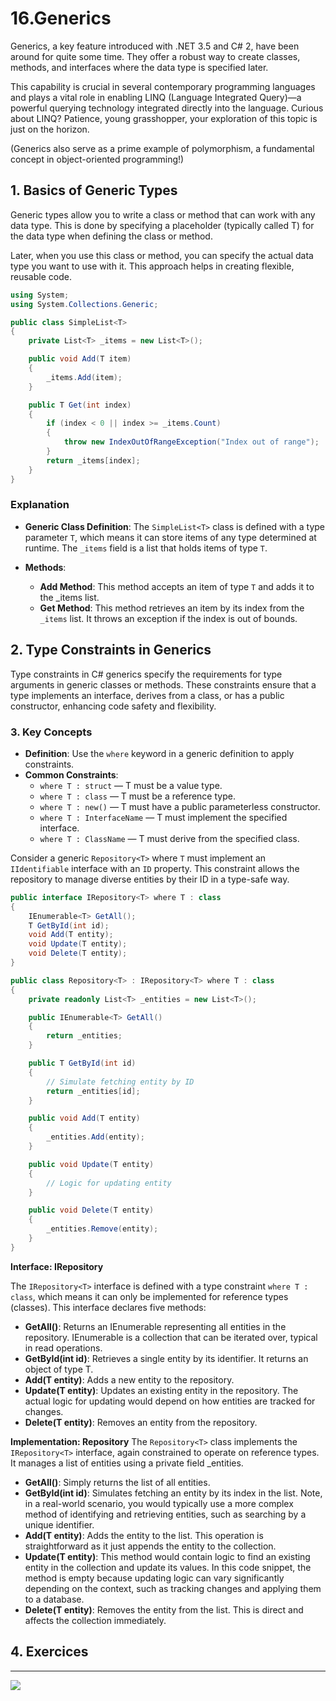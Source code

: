 # 16.Generics

Generics, a key feature introduced with .NET 3.5 and C# 2, have been around for quite some time. They offer a robust way to create classes, methods, and interfaces where the data type is specified later.

This capability is crucial in several contemporary programming languages and plays a vital role in enabling LINQ (Language Integrated Query)—a powerful querying technology integrated directly into the language. Curious about LINQ? Patience, young grasshopper, your exploration of this topic is just on the horizon.

(Generics also serve as a prime example of polymorphism, a fundamental concept in object-oriented programming!)

## 1. Basics of Generic Types
Generic types allow you to write a class or method that can work with any data type. This is done by specifying a placeholder (typically called T) for the data type when defining the class or method. 

Later, when you use this class or method, you can specify the actual data type you want to use with it. This approach helps in creating flexible, reusable code.

```csharp 
using System;
using System.Collections.Generic;

public class SimpleList<T> 
{
    private List<T> _items = new List<T>();

    public void Add(T item)
    {
        _items.Add(item);
    }

    public T Get(int index)
    {
        if (index < 0 || index >= _items.Count)
        {
            throw new IndexOutOfRangeException("Index out of range");
        }
        return _items[index];
    }
}
```

### Explanation
- **Generic Class Definition**: The `SimpleList<T>` class is defined with a type parameter `T`, which means it can store items of any type determined at runtime. The `_items` field is a list that holds items of type `T`.

- **Methods**:
    - **Add Method**: This method accepts an item of type `T` and adds it to the _items list.
    - **Get Method**: This method retrieves an item by its index from the `_items` list. It throws an exception if the index is out of bounds.


## 2. Type Constraints in Generics
Type constraints in C# generics specify the requirements for type arguments in generic classes or methods. These constraints ensure that a type implements an interface, derives from a class, or has a public constructor, enhancing code safety and flexibility.

### 3. Key Concepts
- **Definition**: Use the `where` keyword in a generic definition to apply constraints.
- **Common Constraints**:
    - `where T : struct` — T must be a value type.
    - `where T : class` — T must be a reference type.
    - `where T : new()` — T must have a public parameterless constructor.
    - `where T : InterfaceName` — T must implement the specified interface.
    - `where T : ClassName` — T must derive from the specified class.

Consider a generic `Repository<T>` where `T` must implement an `IIdentifiable` interface with an `ID` property. This constraint allows the repository to manage diverse entities by their ID in a type-safe way.

```csharp 
public interface IRepository<T> where T : class
{
    IEnumerable<T> GetAll();
    T GetById(int id);
    void Add(T entity);
    void Update(T entity);
    void Delete(T entity);
}

public class Repository<T> : IRepository<T> where T : class
{
    private readonly List<T> _entities = new List<T>();

    public IEnumerable<T> GetAll()
    {
        return _entities;
    }

    public T GetById(int id)
    {
        // Simulate fetching entity by ID
        return _entities[id];
    }

    public void Add(T entity)
    {
        _entities.Add(entity);
    }

    public void Update(T entity)
    {
        // Logic for updating entity
    }

    public void Delete(T entity)
    {
        _entities.Remove(entity);
    }
}
``` 

**Interface: IRepository<T>**

The `IRepository<T>` interface is defined with a type constraint `where T : class`, which means it can only be implemented for reference types (classes). This interface declares five methods:
- **GetAll()**: Returns an IEnumerable<T> representing all entities in the repository. IEnumerable<T> is a collection that can be iterated over, typical in read operations.
- **GetById(int id)**: Retrieves a single entity by its identifier. It returns an object of type T.
- **Add(T entity)**: Adds a new entity to the repository.
- **Update(T entity)**: Updates an existing entity in the repository. The actual logic for updating would depend on how entities are tracked for changes.
- **Delete(T entity)**: Removes an entity from the repository.

**Implementation: Repository<T>**
The `Repository<T>` class implements the `IRepository<T>` interface, again constrained to operate on reference types. It manages a list of entities using a private field _entities.

- **GetAll()**: Simply returns the list of all entities.
- **GetById(int id)**: Simulates fetching an entity by its index in the list. Note, in a real-world scenario, you would typically use a more complex method of identifying and retrieving entities, such as searching by a unique identifier.
- **Add(T entity)**: Adds the entity to the list. This operation is straightforward as it just appends the entity to the collection.
- **Update(T entity)**: This method would contain logic to find an existing entity in the collection and update its values. In this code snippet, the method is empty because updating logic can vary significantly depending on the context, such as tracking changes and applying them to a database.
- **Delete(T entity)**: Removes the entity from the list. This is direct and affects the collection immediately.

## 4. Exercices

---

![](https://media1.giphy.com/media/v1.Y2lkPTc5MGI3NjExcGJsMzVwNWFtMmVjemRudHNyZHAxcTgyM2Z1bHBwdm95bzNzZ2RzNyZlcD12MV9pbnRlcm5hbF9naWZfYnlfaWQmY3Q9Zw/Q1aRmd8e90WIw/giphy.gif)